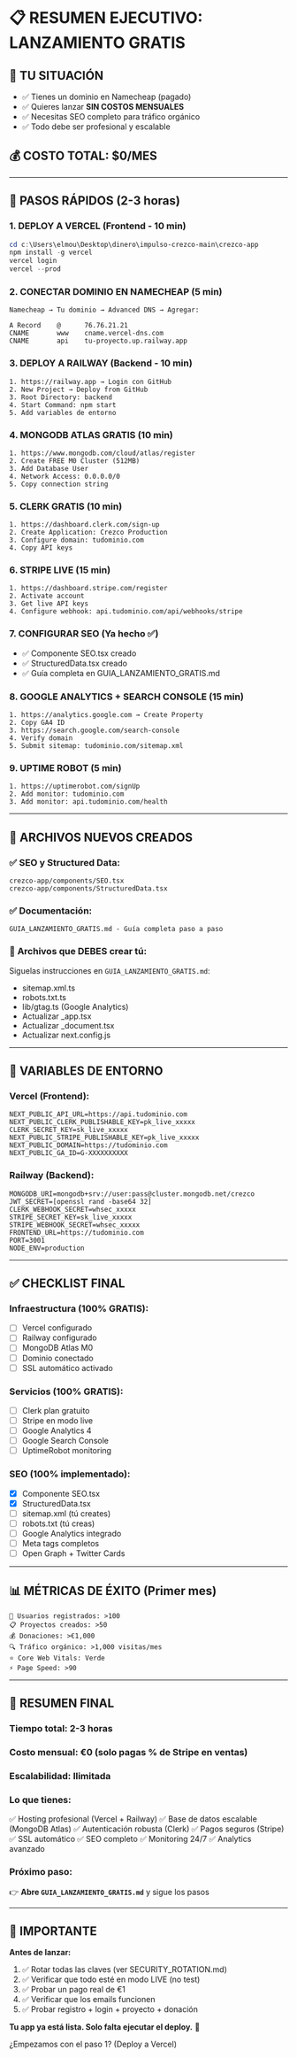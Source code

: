 # 📋 RESUMEN EJECUTIVO: LANZAMIENTO GRATIS

## 🎯 TU SITUACIÓN
- ✅ Tienes un dominio en Namecheap (pagado)
- ✅ Quieres lanzar **SIN COSTOS MENSUALES**
- ✅ Necesitas SEO completo para tráfico orgánico
- ✅ Todo debe ser profesional y escalable

## 💰 COSTO TOTAL: **$0/MES**

---

## 🚀 PASOS RÁPIDOS (2-3 horas)

### 1. **DEPLOY A VERCEL** (Frontend - 10 min)
```powershell
cd c:\Users\elmou\Desktop\dinero\impulso-crezco-main\crezco-app
npm install -g vercel
vercel login
vercel --prod
```

### 2. **CONECTAR DOMINIO EN NAMECHEAP** (5 min)
```
Namecheap → Tu dominio → Advanced DNS → Agregar:

A Record    @      76.76.21.21
CNAME       www    cname.vercel-dns.com
CNAME       api    tu-proyecto.up.railway.app
```

### 3. **DEPLOY A RAILWAY** (Backend - 10 min)
```
1. https://railway.app → Login con GitHub
2. New Project → Deploy from GitHub
3. Root Directory: backend
4. Start Command: npm start
5. Add variables de entorno
```

### 4. **MONGODB ATLAS GRATIS** (10 min)
```
1. https://www.mongodb.com/cloud/atlas/register
2. Create FREE M0 Cluster (512MB)
3. Add Database User
4. Network Access: 0.0.0.0/0
5. Copy connection string
```

### 5. **CLERK GRATIS** (10 min)
```
1. https://dashboard.clerk.com/sign-up
2. Create Application: Crezco Production
3. Configure domain: tudominio.com
4. Copy API keys
```

### 6. **STRIPE LIVE** (15 min)
```
1. https://dashboard.stripe.com/register
2. Activate account
3. Get live API keys
4. Configure webhook: api.tudominio.com/api/webhooks/stripe
```

### 7. **CONFIGURAR SEO** (Ya hecho ✅)
- ✅ Componente SEO.tsx creado
- ✅ StructuredData.tsx creado
- ✅ Guía completa en GUIA_LANZAMIENTO_GRATIS.md

### 8. **GOOGLE ANALYTICS + SEARCH CONSOLE** (15 min)
```
1. https://analytics.google.com → Create Property
2. Copy GA4 ID
3. https://search.google.com/search-console
4. Verify domain
5. Submit sitemap: tudominio.com/sitemap.xml
```

### 9. **UPTIME ROBOT** (5 min)
```
1. https://uptimerobot.com/signUp
2. Add monitor: tudominio.com
3. Add monitor: api.tudominio.com/health
```

---

## 📁 ARCHIVOS NUEVOS CREADOS

### ✅ **SEO y Structured Data:**
```
crezco-app/components/SEO.tsx
crezco-app/components/StructuredData.tsx
```

### ✅ **Documentación:**
```
GUIA_LANZAMIENTO_GRATIS.md - Guía completa paso a paso
```

### 📝 **Archivos que DEBES crear tú:**
Siguelas instrucciones en `GUIA_LANZAMIENTO_GRATIS.md`:
- sitemap.xml.ts
- robots.txt.ts  
- lib/gtag.ts (Google Analytics)
- Actualizar _app.tsx
- Actualizar _document.tsx
- Actualizar next.config.js

---

## 🔑 VARIABLES DE ENTORNO

### **Vercel (Frontend):**
```env
NEXT_PUBLIC_API_URL=https://api.tudominio.com
NEXT_PUBLIC_CLERK_PUBLISHABLE_KEY=pk_live_xxxxx
CLERK_SECRET_KEY=sk_live_xxxxx
NEXT_PUBLIC_STRIPE_PUBLISHABLE_KEY=pk_live_xxxxx
NEXT_PUBLIC_DOMAIN=https://tudominio.com
NEXT_PUBLIC_GA_ID=G-XXXXXXXXXX
```

### **Railway (Backend):**
```env
MONGODB_URI=mongodb+srv://user:pass@cluster.mongodb.net/crezco
JWT_SECRET=[openssl rand -base64 32]
CLERK_WEBHOOK_SECRET=whsec_xxxxx
STRIPE_SECRET_KEY=sk_live_xxxxx
STRIPE_WEBHOOK_SECRET=whsec_xxxxx
FRONTEND_URL=https://tudominio.com
PORT=3001
NODE_ENV=production
```

---

## ✅ CHECKLIST FINAL

### **Infraestructura (100% GRATIS):**
- [ ] Vercel configurado
- [ ] Railway configurado
- [ ] MongoDB Atlas M0
- [ ] Dominio conectado
- [ ] SSL automático activado

### **Servicios (100% GRATIS):**
- [ ] Clerk plan gratuito
- [ ] Stripe en modo live
- [ ] Google Analytics 4
- [ ] Google Search Console
- [ ] UptimeRobot monitoring

### **SEO (100% implementado):**
- [x] Componente SEO.tsx
- [x] StructuredData.tsx
- [ ] sitemap.xml (tú creates)
- [ ] robots.txt (tú creas)
- [ ] Google Analytics integrado
- [ ] Meta tags completos
- [ ] Open Graph + Twitter Cards

---

## 📊 MÉTRICAS DE ÉXITO (Primer mes)

```
👥 Usuarios registrados: >100
📋 Proyectos creados: >50
💰 Donaciones: >€1,000
🔍 Tráfico orgánico: >1,000 visitas/mes
⭐ Core Web Vitals: Verde
⚡ Page Speed: >90
```

---

## 🎉 RESUMEN FINAL

### **Tiempo total:** 2-3 horas
### **Costo mensual:** €0 (solo pagas % de Stripe en ventas)
### **Escalabilidad:** Ilimitada

### **Lo que tienes:**
✅ Hosting profesional (Vercel + Railway)
✅ Base de datos escalable (MongoDB Atlas)
✅ Autenticación robusta (Clerk)
✅ Pagos seguros (Stripe)
✅ SSL automático
✅ SEO completo
✅ Monitoring 24/7
✅ Analytics avanzado

### **Próximo paso:**
👉 **Abre `GUIA_LANZAMIENTO_GRATIS.md`** y sigue los pasos

---

## 🚨 IMPORTANTE

**Antes de lanzar:**
1. ✅ Rotar todas las claves (ver SECURITY_ROTATION.md)
2. ✅ Verificar que todo esté en modo LIVE (no test)
3. ✅ Probar un pago real de €1
4. ✅ Verificar que los emails funcionen
5. ✅ Probar registro + login + proyecto + donación

**Tu app ya está lista. Solo falta ejecutar el deploy.** 🚀

¿Empezamos con el paso 1? (Deploy a Vercel)